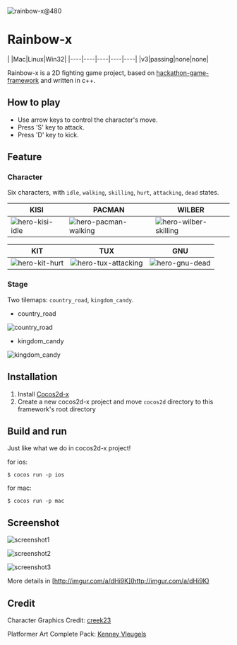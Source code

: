 ![rainbow-x@480](http://imgur.com/syiXlMB.png)

Rainbow-x
=========

|  |Mac|Linux|Win32|
|----|----|----|----|----|
|v3|passing|none|none|

Rainbow-x is a 2D fighting game project, based on [hackathon-game-framework](https://github.com/joyhuang9473/hackathon-game-framework) and written in c++.

How to play
-----------------------

- Use arrow keys to control the character's move.
- Press 'S' key to attack.
- Press 'D' key to kick.

Feature
-----------------------

### Character ###

Six characters, with `idle`, `walking`, `skilling`, `hurt`, `attacking`, `dead` states.

|KISI|PACMAN|WILBER|
|----|----|----|
|![hero-kisi-idle](http://imgur.com/60FS1Na.gif)|![hero-pacman-walking](http://imgur.com/UH2hN4f.gif)|![hero-wilber-skilling](http://imgur.com/mImweOo.gif)|

|KIT|TUX|GNU|
|----|----|----|
|![hero-kit-hurt](http://imgur.com/qWboW3M.gif)|![hero-tux-attacking](http://imgur.com/K4QWn7p.gif)|![hero-gnu-dead](http://imgur.com/Na8nio1.gif)|

### Stage ###

Two tilemaps: `country_road`, `kingdom_candy`.

- country_road

![country_road](http://imgur.com/GjtFkLC.png)

- kingdom_candy

![kingdom_candy](http://imgur.com/uzhzgrO.png)


Installation
-----------------------

1. Install [Cocos2d-x](http://www.cocos2d-x.org/)
2. Create a new cocos2d-x project and move `cocos2d` directory to this framework's root directory

Build and run
-----------------------

Just like what we do in cocos2d-x project!

for ios:

    $ cocos run -p ios

for mac:

    $ cocos run -p mac

Screenshot
-----------------------

![screenshot1](http://imgur.com/iqe75F8.png)

![screenshot2](http://imgur.com/sx5zC2E.png)

![screenshot3](http://imgur.com/OKi8TxS.png)

More details in [http://imgur.com/a/dHi9K](http://imgur.com/a/dHi9K)

Credit
-----------------------

Character Graphics Credit: [creek23](http://opengameart.org/users/creek23)

Platformer Art Complete Pack: [Kenney Vleugels](www.kenney.nl)
